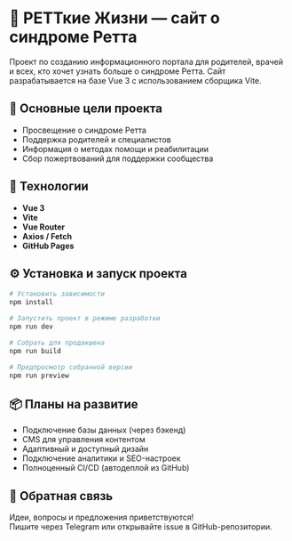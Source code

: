 # 🧬 РЕТТкие Жизни — сайт о синдроме Ретта

Проект по созданию информационного портала для родителей, врачей и всех, кто хочет узнать больше о синдроме Ретта. Сайт разрабатывается на базе Vue 3 с использованием сборщика Vite.

## 📌 Основные цели проекта

- Просвещение о синдроме Ретта
- Поддержка родителей и специалистов
- Информация о методах помощи и реабилитации
- Сбор пожертвований для поддержки сообщества

## 🚀 Технологии

- **Vue 3**
- **Vite**
- **Vue Router**
- **Axios / Fetch**
- **GitHub Pages**

## ⚙️ Установка и запуск проекта

```bash
# Установить зависимости
npm install

# Запустить проект в режиме разработки
npm run dev

# Собрать для продакшена
npm run build

# Предпросмотр собранной версии
npm run preview
```

## 📦 Планы на развитие

- Подключение базы данных (через бэкенд)
- CMS для управления контентом
- Адаптивный и доступный дизайн
- Подключение аналитики и SEO-настроек
- Полноценный CI/CD (автодеплой из GitHub)

## 💬 Обратная связь

Идеи, вопросы и предложения приветствуются!  
Пишите через Telegram или открывайте issue в GitHub-репозитории.
